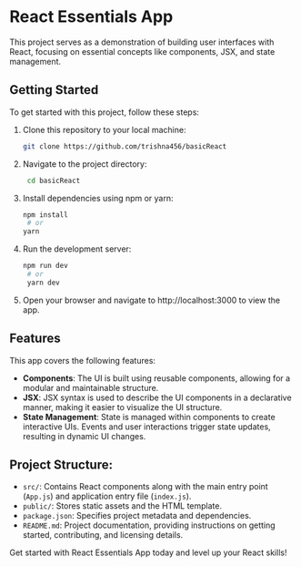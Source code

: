 # React Essentials App

This project serves as a demonstration of building user interfaces with React, focusing on essential concepts like components, JSX, and state management.

## Getting Started

To get started with this project, follow these steps:

1. Clone this repository to your local machine:

   ```bash
   git clone https://github.com/trishna456/basicReact
   ```

2. Navigate to the project directory:

   ```bash
    cd basicReact
   ```

3. Install dependencies using npm or yarn:

   ```bash
   npm install
    # or
   yarn
   ```

4. Run the development server:

   ```bash
   npm run dev
    # or
    yarn dev
   ```

7. Open your browser and navigate to http://localhost:3000 to view the app.

## Features

This app covers the following features:

- **Components**: The UI is built using reusable components, allowing for a modular and maintainable structure.
- **JSX**: JSX syntax is used to describe the UI components in a declarative manner, making it easier to visualize the UI structure.
- **State Management**: State is managed within components to create interactive UIs. Events and user interactions trigger state updates, resulting in dynamic UI changes.

##  Project Structure:
- `src/`: Contains React components along with the main entry point (`App.js`) and application entry file (`index.js`).
- `public/`: Stores static assets and the HTML template.
- `package.json`: Specifies project metadata and dependencies.
- `README.md`: Project documentation, providing instructions on getting started, contributing, and licensing details.

Get started with React Essentials App today and level up your React skills!
